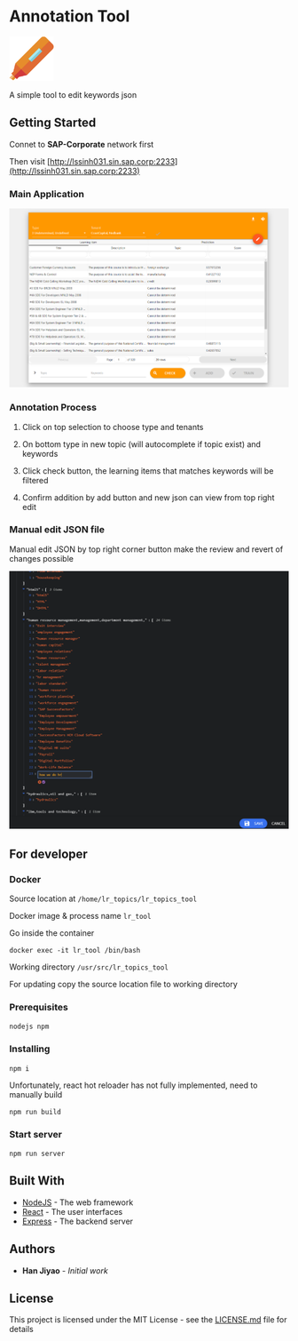 # Annotation Tool

<img src="./doc/logo.png" width="80">

A simple tool to edit keywords json

## Getting Started

Connet to **SAP-Corporate** network first

Then visit [http://lssinh031.sin.sap.corp:2233](http://lssinh031.sin.sap.corp:2233)

### Main Application

![Main](./doc/main2.png)

### Annotation Process

1. Click on top selection to choose type and tenants

2. On bottom type in new topic (will autocomplete if topic exist) and keywords

3. Click check button, the learning items that matches keywords will be filtered

4. Confirm addition by add button and new json can view from top right edit

### Manual edit JSON file

Manual edit JSON by top right corner button make the review and revert of changes possible

![Editor](./doc/editor.png)

## For developer 

### Docker

Source location at `/home/lr_topics/lr_topics_tool`

Docker image & process name `lr_tool`

Go inside the container
```
docker exec -it lr_tool /bin/bash
```
Working directory `/usr/src/lr_topics_tool`

For updating copy the source location file to working directory

### Prerequisites
```
nodejs npm
```
### Installing
```
npm i
```
Unfortunately, react hot reloader has not fully implemented, need to manually build
```
npm run build
```
### Start server
```
npm run server
```

## Built With
* [NodeJS](https://reactjs.org/) - The web framework
* [React](https://reactjs.org/) - The user interfaces
* [Express](https://expressjs.com/) - The backend server

## Authors
* **Han Jiyao** - *Initial work*

## License
This project is licensed under the MIT License - see the [LICENSE.md](LICENSE.md) file for details

